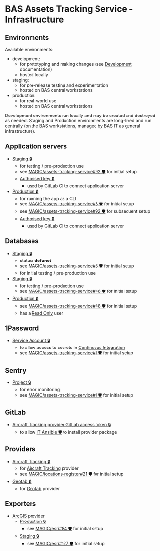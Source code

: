 # BAS Assets Tracking Service - Infrastructure

## Environments

Available environments:

- development:
  - for prototyping and making changes (see [Development](/docs/dev.md) documentation)
  - hosted locally
- staging:
  - for pre-release testing and experimentation
  - hosted on BAS central workstations
- production:
  - for real-world use
  - hosted on BAS central workstations

Development environments run locally and may be created and destroyed as needed. Staging and Production environments
are long-lived and run centrally (on the BAS workstations, managed by BAS IT as general infrastructure).

## Application servers

- [Staging 🔒](https://start.1password.com/open/i?a=QSB6V7TUNVEOPPPWR6G7S2ARJ4&v=ffy5l25mjdv577qj6izuk6lo4m&i=lypsbrxqzudh7e47dgb26nna64&h=magic.1password.eu)
  - for testing / pre-production use
  - see [MAGIC/assets-tracking-service#92 🛡️](https://gitlab.data.bas.ac.uk/MAGIC/assets-tracking-service/-/issues/92)
    for initial setup
  - [Authorised key 🔒](https://start.1password.com/open/i?a=QSB6V7TUNVEOPPPWR6G7S2ARJ4&v=k34cpwfkqaxp2r56u4aklza6ni&i=yz7atvgoxivazyvx2blzcxysbu&h=magic.1password.eu)
    - used by GitLab CI to connect application server
- [Production 🔒](https://start.1password.com/open/i?a=QSB6V7TUNVEOPPPWR6G7S2ARJ4&v=ffy5l25mjdv577qj6izuk6lo4m&i=a7uzak2xbbmpwaisjnzanmbqom&h=magic.1password.eu)
  - for running the app as a CLI
  - see [MAGIC/assets-tracking-service#8 🛡️](https://gitlab.data.bas.ac.uk/MAGIC/assets-tracking-service/-/issues/8)
    for initial setup
  - see [MAGIC/assets-tracking-service#92 🛡️](https://gitlab.data.bas.ac.uk/MAGIC/assets-tracking-service/-/issues/92)
    for subsequent setup
  - [Authorised key 🔒](https://start.1password.com/open/i?a=QSB6V7TUNVEOPPPWR6G7S2ARJ4&v=k34cpwfkqaxp2r56u4aklza6ni&i=yz7atvgoxivazyvx2blzcxysbu&h=magic.1password.eu)
    - used by GitLab CI to connect application server

## Databases

- [Staging 🔒](https://start.1password.com/open/i?a=QSB6V7TUNVEOPPPWR6G7S2ARJ4&v=k34cpwfkqaxp2r56u4aklza6ni&i=fqyqeoxzt6vmosuxowqdj7rgoq&h=magic.1password.eu)
  - status: **defunct**
  - see [MAGIC/assets-tracking-service#8 🛡️](https://gitlab.data.bas.ac.uk/MAGIC/assets-tracking-service/-/issues/8)
    for initial setup
  - for initial testing / pre-production use
- [Staging 🔒](https://start.1password.com/open/i?a=QSB6V7TUNVEOPPPWR6G7S2ARJ4&v=k34cpwfkqaxp2r56u4aklza6ni&i=qmhl6un36h3gxnjzlqtkahgqqy&h=magic.1password.eu)
  - for testing / pre-production use
  - see [MAGIC/assets-tracking-service#48 🛡️](https://gitlab.data.bas.ac.uk/MAGIC/assets-tracking-service/-/issues/48)
    for initial setup
- [Production 🔒](https://start.1password.com/open/i?a=QSB6V7TUNVEOPPPWR6G7S2ARJ4&v=k34cpwfkqaxp2r56u4aklza6ni&i=qmhl6un36h3gxnjzlqtkahgqqy&h=magic.1password.eu)
  - see [MAGIC/assets-tracking-service#48 🛡️](https://gitlab.data.bas.ac.uk/MAGIC/assets-tracking-service/-/issues/48)
    for initial setup
  - has a [Read Only](https://start.1password.com/open/i?a=QSB6V7TUNVEOPPPWR6G7S2ARJ4&v=ffy5l25mjdv577qj6izuk6lo4m&i=64uzvr6vsnfkrdtfv25lsb3jxe&h=magic.1password.eu)
    user

## 1Password

- [Service Account 🔒](https://start.1password.com/open/i?a=QSB6V7TUNVEOPPPWR6G7S2ARJ4&v=k34cpwfkqaxp2r56u4aklza6ni&i=4rxxeaa2spr6b5vmykxfucmbu4&h=magic.1password.eu)
  - to allow access to secrets in [Continuous Integration](/docs/dev.md#continuous-integration)
  - see [MAGIC/assets-tracking-service#1 🛡️](https://gitlab.data.bas.ac.uk/MAGIC/assets-tracking-service/-/issues/1)
    for initial setup

## Sentry

- [Project 🔒](https://start.1password.com/open/i?a=QSB6V7TUNVEOPPPWR6G7S2ARJ4&v=ffy5l25mjdv577qj6izuk6lo4m&i=j2opzqdqbw3m67iem2424psdta&h=magic.1password.eu)
  - for error monitoring
  - see [MAGIC/assets-tracking-service#1 🛡️](https://gitlab.data.bas.ac.uk/MAGIC/assets-tracking-service/-/issues/1)
    for initial setup

## GitLab

- [Aircraft Tracking provider GitLab access token 🔒](https://start.1password.com/open/i?a=QSB6V7TUNVEOPPPWR6G7S2ARJ4&v=ffy5l25mjdv577qj6izuk6lo4m&i=rowyv5ddnj3asg7sffqoesuxja&h=magic.1password.eu)
  - to allow [IT Ansible 🛡️](https://gitlab.data.bas.ac.uk/station-data-management/ansible/) to install provider package

## Providers

- [Aircraft Tracking 🔒](https://start.1password.com/open/i?a=QSB6V7TUNVEOPPPWR6G7S2ARJ4&v=ffy5l25mjdv577qj6izuk6lo4m&i=liud3ek4uff2hpqrpanif4ofu4&h=magic.1password.eu)
  - for [Aircraft Tracking](/docs/providers.md#aircraft-tracking) provider
  - see [MAGIC/locations-register#21 🛡️](https://gitlab.data.bas.ac.uk/MAGIC/locations-api/-/issues/21) for initial setup
- [Geotab 🔒](https://start.1password.com/open/i?a=QSB6V7TUNVEOPPPWR6G7S2ARJ4&v=ffy5l25mjdv577qj6izuk6lo4m&i=quma35mabndrdjnbef3cywt46i&h=magic.1password.eu)
  - for [Geotab](/docs/providers.md#geotab) provider

## Exporters

- [ArcGIS](/docs/exporters.md#arcgis) provider
  - [Production 🔒](https://start.1password.com/open/i?a=QSB6V7TUNVEOPPPWR6G7S2ARJ4&v=k34cpwfkqaxp2r56u4aklza6ni&i=ihfmcn6chaxfplfxv3xm3ge6pe&h=magic.1password.eu)
    - see [MAGIC/esri#84 🛡️](https://gitlab.data.bas.ac.uk/MAGIC/esri/-/issues/84) for initial setup
  - [Staging 🔒](https://start.1password.com/open/i?a=QSB6V7TUNVEOPPPWR6G7S2ARJ4&v=k34cpwfkqaxp2r56u4aklza6ni&i=vcadxkix3qwguf4trgspkcdxr4&h=magic.1password.eu)
    - see [MAGIC/esri#127 🛡️](https://gitlab.data.bas.ac.uk/MAGIC/assets-tracking-service/-/issues/127) for initial setup
